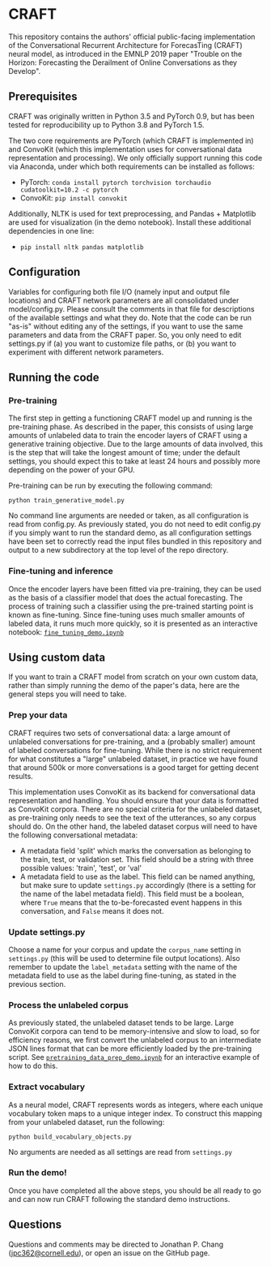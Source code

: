 # CRAFT
This repository contains the authors' official public-facing implementation of the Conversational Recurrent Architecture for ForecasTing (CRAFT) neural model, as introduced in the EMNLP 2019 paper "Trouble on the Horizon: Forecasting the Derailment of Online Conversations as they Develop".

## Prerequisites
CRAFT was originally written in Python 3.5 and PyTorch 0.9, but has been tested for reproducibility up to Python 3.8 and PyTorch 1.5.

The two core requirements are PyTorch (which CRAFT is implemented in) and ConvoKit (which this implementation uses for conversational data representation and processing). We only officially support running this code via Anaconda, under which both requirements can be installed as follows:
  - PyTorch: `conda install pytorch torchvision torchaudio cudatoolkit=10.2 -c pytorch`
  - ConvoKit: `pip install convokit`

Additionally, NLTK is used for text preprocessing, and Pandas + Matplotlib are used for visualization (in the demo notebook). Install these additional dependencies in one line:
  - `pip install nltk pandas matplotlib`

## Configuration
Variables for configuring both file I/O (namely input and output file locations) and CRAFT network parameters are all consolidated under model/config.py. Please consult the comments in that file for descriptions of the available settings and what they do. Note that the code can be run "as-is" without editing any of the settings, if you want to use the same parameters and data from the CRAFT paper. So, you only need to edit settings.py if (a) you want to customize file paths, or (b) you want to experiment with different network parameters.

## Running the code

### Pre-training
The first step in getting a functioning CRAFT model up and running is the pre-training phase. As described in the paper, this consists of using large amounts of unlabeled data to train the encoder layers of CRAFT using a generative training objective. Due to the large amounts of data involved, this is the step that will take the longest amount of time; under the default settings, you should expect this to take at least 24 hours and possibly more depending on the power of your GPU.

Pre-training can be run by executing the following command:
```
python train_generative_model.py
```
No command line arguments are needed or taken, as all configuration is read from config.py. As previously stated, you do not need to edit config.py if you simply want to run the standard demo, as all configuration settings have been set to correctly read the input files bundled in this repository and output to a new subdirectory at the top level of the repo directory.

### Fine-tuning and inference
Once the encoder layers have been fitted via pre-training, they can be used as the basis of a classifier model that does the actual forecasting. The process of training such a classifier using the pre-trained starting point is known as fine-tuning. Since fine-tuning uses much smaller amounts of labeled data, it runs much more quickly, so it is presented as an interactive notebook: [`fine_tuning_demo.ipynb`](fine_tuning_demo.ipynb)

## Using custom data

If you want to train a CRAFT model from scratch on your own custom data, rather than simply running the demo of the paper's data, here are the general steps you will need to take.

### Prep your data

CRAFT requires two sets of conversational data: a large amount of unlabeled conversations for pre-training, and a (probably smaller) amount of labeled conversations for fine-tuning. 
While there is no strict requirement for what constitutes a "large" unlabeled dataset, in practice we have found that around 500k or more conversations is a good target for getting decent results.

This implementation uses ConvoKit as its backend for conversational data representation and handling. 
You should ensure that your data is formatted as ConvoKit corpora.
There are no special criteria for the unlabeled dataset, as pre-training only needs to see the text of the utterances, so any corpus should do.
On the other hand, the labeled dataset corpus will need to have the following conversational metadata:
  - A metadata field 'split' which marks the conversation as belonging to the train, test, or validation set. This field should be a string with three possible values: 'train', 'test', or 'val'
  - A metadata field to use as the label. This field can be named anything, but make sure to update `settings.py` accordingly (there is a setting for the name of the label metadata field). This field must be a boolean, where `True` means that the to-be-forecasted event happens in this conversation, and `False` means it does not.

### Update settings.py

Choose a name for your corpus and update the `corpus_name` setting in `settings.py` (this will be used to determine file output locations).
Also remember to update the `label_metadata` setting with the name of the metadata field to use as the label during fine-tuning, as stated in the previous section.

### Process the unlabeled corpus

As previously stated, the unlabeled dataset tends to be large.
Large ConvoKit corpora can tend to be memory-intensive and slow to load, so for efficiency reasons, we first convert the unlabeled corpus to an intermediate JSON lines format that can be more efficiently loaded by the pre-training script.
See [`pretraining_data_prep_demo.ipynb`](pretraining_data_prep_demo.ipynb) for an interactive example of how to do this.

### Extract vocabulary

As a neural model, CRAFT represents words as integers, where each unique vocabulary token maps to a unique integer index.
To construct this mapping from your unlabeled dataset, run the following:
```
python build_vocabulary_objects.py
```
No arguments are needed as all settings are read from `settings.py`

### Run the demo!

Once you have completed all the above steps, you should be all ready to go and can now run CRAFT following the standard demo instructions.

## Questions

Questions and comments may be directed to Jonathan P. Chang (jpc362@cornell.edu), or open an issue on the GitHub page.
